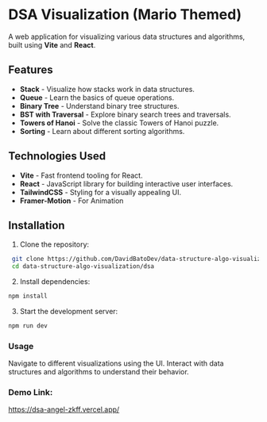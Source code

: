 # DSA Visualization (Mario Themed)

A web application for visualizing various data structures and algorithms, built using **Vite** and **React**.

## Features

- **Stack** - Visualize how stacks work in data structures.
- **Queue** - Learn the basics of queue operations.
- **Binary Tree** - Understand binary tree structures.
- **BST with Traversal** - Explore binary search trees and traversals.
- **Towers of Hanoi** - Solve the classic Towers of Hanoi puzzle.
- **Sorting** - Learn about different sorting algorithms.

## Technologies Used

- **Vite** - Fast frontend tooling for React.
- **React** - JavaScript library for building interactive user interfaces.
- **TailwindCSS** - Styling for a visually appealing UI.
-  **Framer-Motion** - For Animation

## Installation

1. Clone the repository:
```bash
 git clone https://github.com/DavidBatoDev/data-structure-algo-visualization.git
 cd data-structure-algo-visualization/dsa
```

2. Install dependencies:
```bash
npm install
```
3. Start the development server:
```bash
npm run dev
```

### Usage
Navigate to different visualizations using the UI.
Interact with data structures and algorithms to understand their behavior.

### Demo Link:
https://dsa-angel-zkff.vercel.app/
